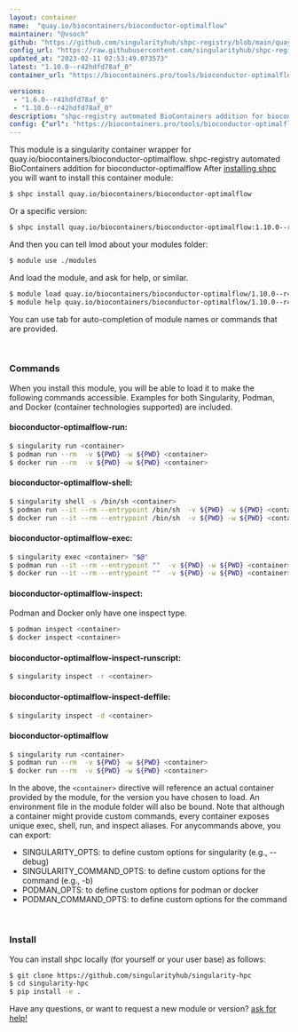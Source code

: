 ```yaml
---
layout: container
name:  "quay.io/biocontainers/bioconductor-optimalflow"
maintainer: "@vsoch"
github: "https://github.com/singularityhub/shpc-registry/blob/main/quay.io/biocontainers/bioconductor-optimalflow/container.yaml"
config_url: "https://raw.githubusercontent.com/singularityhub/shpc-registry/main/quay.io/biocontainers/bioconductor-optimalflow/container.yaml"
updated_at: "2023-02-11 02:53:49.073573"
latest: "1.10.0--r42hdfd78af_0"
container_url: "https://biocontainers.pro/tools/bioconductor-optimalflow"

versions:
 - "1.6.0--r41hdfd78af_0"
 - "1.10.0--r42hdfd78af_0"
description: "shpc-registry automated BioContainers addition for bioconductor-optimalflow"
config: {"url": "https://biocontainers.pro/tools/bioconductor-optimalflow", "maintainer": "@vsoch", "description": "shpc-registry automated BioContainers addition for bioconductor-optimalflow", "latest": {"1.10.0--r42hdfd78af_0": "sha256:de174f14e9fbe6b9a9f581dc9c683634b1ce64b353478274c3c7b83e899cb53b"}, "tags": {"1.6.0--r41hdfd78af_0": "sha256:5c934cf158858a3a375e6bdc1c5ae46e7786283d51ddbee5416484b3e1189d63", "1.10.0--r42hdfd78af_0": "sha256:de174f14e9fbe6b9a9f581dc9c683634b1ce64b353478274c3c7b83e899cb53b"}, "docker": "quay.io/biocontainers/bioconductor-optimalflow"}
---
```


This module is a singularity container wrapper for quay.io/biocontainers/bioconductor-optimalflow.
shpc-registry automated BioContainers addition for bioconductor-optimalflow
After [installing shpc](#install) you will want to install this container module:


```bash
$ shpc install quay.io/biocontainers/bioconductor-optimalflow
```

Or a specific version:

```bash
$ shpc install quay.io/biocontainers/bioconductor-optimalflow:1.10.0--r42hdfd78af_0
```

And then you can tell lmod about your modules folder:

```bash
$ module use ./modules
```

And load the module, and ask for help, or similar.

```bash
$ module load quay.io/biocontainers/bioconductor-optimalflow/1.10.0--r42hdfd78af_0
$ module help quay.io/biocontainers/bioconductor-optimalflow/1.10.0--r42hdfd78af_0
```

You can use tab for auto-completion of module names or commands that are provided.

<br>

### Commands

When you install this module, you will be able to load it to make the following commands accessible.
Examples for both Singularity, Podman, and Docker (container technologies supported) are included.

#### bioconductor-optimalflow-run:

```bash
$ singularity run <container>
$ podman run --rm  -v ${PWD} -w ${PWD} <container>
$ docker run --rm  -v ${PWD} -w ${PWD} <container>
```

#### bioconductor-optimalflow-shell:

```bash
$ singularity shell -s /bin/sh <container>
$ podman run --it --rm --entrypoint /bin/sh  -v ${PWD} -w ${PWD} <container>
$ docker run --it --rm --entrypoint /bin/sh  -v ${PWD} -w ${PWD} <container>
```

#### bioconductor-optimalflow-exec:

```bash
$ singularity exec <container> "$@"
$ podman run --it --rm --entrypoint ""  -v ${PWD} -w ${PWD} <container> "$@"
$ docker run --it --rm --entrypoint ""  -v ${PWD} -w ${PWD} <container> "$@"
```

#### bioconductor-optimalflow-inspect:

Podman and Docker only have one inspect type.

```bash
$ podman inspect <container>
$ docker inspect <container>
```

#### bioconductor-optimalflow-inspect-runscript:

```bash
$ singularity inspect -r <container>
```

#### bioconductor-optimalflow-inspect-deffile:

```bash
$ singularity inspect -d <container>
```



#### bioconductor-optimalflow

```bash
$ singularity run <container>
$ podman run --rm  -v ${PWD} -w ${PWD} <container>
$ docker run --rm  -v ${PWD} -w ${PWD} <container>
```


In the above, the `<container>` directive will reference an actual container provided
by the module, for the version you have chosen to load. An environment file in the
module folder will also be bound. Note that although a container
might provide custom commands, every container exposes unique exec, shell, run, and
inspect aliases. For anycommands above, you can export:

 - SINGULARITY_OPTS: to define custom options for singularity (e.g., --debug)
 - SINGULARITY_COMMAND_OPTS: to define custom options for the command (e.g., -b)
 - PODMAN_OPTS: to define custom options for podman or docker
 - PODMAN_COMMAND_OPTS: to define custom options for the command

<br>

### Install

You can install shpc locally (for yourself or your user base) as follows:

```bash
$ git clone https://github.com/singularityhub/singularity-hpc
$ cd singularity-hpc
$ pip install -e .
```

Have any questions, or want to request a new module or version? [ask for help!](https://github.com/singularityhub/singularity-hpc/issues)